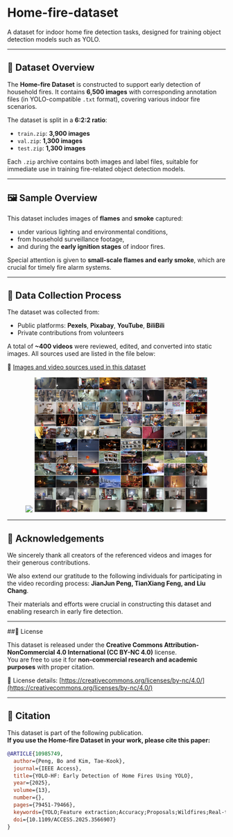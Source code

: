# Home-fire-dataset

A dataset for indoor home fire detection tasks, designed for training object detection models such as YOLO.

---

## 📂 Dataset Overview

The **Home-fire Dataset** is constructed to support early detection of household fires. It contains **6,500 images** with corresponding annotation files (in YOLO-compatible `.txt` format), covering various indoor fire scenarios.

The dataset is split in a **6:2:2 ratio**:
- `train.zip`: **3,900 images**
- `val.zip`: **1,300 images**
- `test.zip`: **1,300 images**

Each `.zip` archive contains both images and label files, suitable for immediate use in training fire-related object detection models.

---

## 🖼️ Sample Overview

This dataset includes images of **flames** and **smoke** captured:
- under various lighting and environmental conditions,
- from household surveillance footage,
- and during the **early ignition stages** of indoor fires.

Special attention is given to **small-scale flames and early smoke**, which are crucial for timely fire alarm systems.

---

## 📸 Data Collection Process

The dataset was collected from:
- Public platforms: **Pexels**, **Pixabay**, **YouTube**, **BiliBili**
- Private contributions from volunteers

A total of **~400 videos** were reviewed, edited, and converted into static images. All sources used are listed in the file below:

🔗 [Images and video sources used in this dataset](https://github.com/PengBo0/Home-fire-dataset/blob/main/dataPath/dataPath.md)

<div align="center">
  <img src="https://github.com/PengBo0/Home-fire-dataset/blob/main/images/figure1.png" width="400px">
  <img src="https://github.com/PengBo0/Home-fire-dataset/blob/main/images/figure2.png" width="400px">
</div>

---

## 🙏 Acknowledgements

We sincerely thank all creators of the referenced videos and images for their generous contributions.

We also extend our gratitude to the following individuals for participating in the video recording process:
**JianJun Peng, TianXiang Feng, and Liu Chang**.

Their materials and efforts were crucial in constructing this dataset and enabling research in early fire detection.

---

##📄 License

This dataset is released under the **Creative Commons Attribution-NonCommercial 4.0 International (CC BY-NC 4.0)** license.  
You are free to use it for **non-commercial research and academic purposes** with proper citation.

🔗 License details: [https://creativecommons.org/licenses/by-nc/4.0/](https://creativecommons.org/licenses/by-nc/4.0/)

---
## 📌 Citation

This dataset is part of the following publication.  
**If you use the Home-fire Dataset in your work, please cite this paper:**

```bibtex
@ARTICLE{10985749,
  author={Peng, Bo and Kim, Tae-Kook},
  journal={IEEE Access}, 
  title={YOLO-HF: Early Detection of Home Fires Using YOLO}, 
  year={2025},
  volume={13},
  number={},
  pages={79451-79466},
  keywords={YOLO;Feature extraction;Accuracy;Proposals;Wildfires;Real-time systems;Adaptation models;Lighting;Indoor environment;Convolution;YOLO;object detection;fire dataset;home fire detection;smoke detection},
  doi={10.1109/ACCESS.2025.3566907}
}

